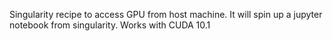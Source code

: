 Singularity recipe to access GPU from host machine. It will spin up a jupyter notebook from singularity. 
Works with CUDA 10.1 
